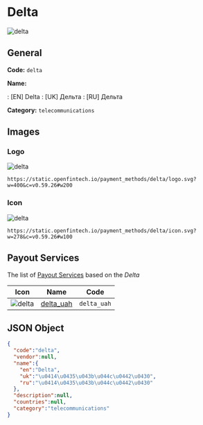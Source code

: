 
# Delta 
![delta](https://static.openfintech.io/payment_methods/delta/logo.svg?w=400&c=v0.59.26#w200)  

## General 
**Code:** `delta` 
 
**Name:** 
 
:	[EN] Delta 
:	[UK] Дельта 
:	[RU] Дельта 
 
**Category:** `telecommunications` 
 

## Images 

### Logo 
![delta](https://static.openfintech.io/payment_methods/delta/logo.svg?w=400&c=v0.59.26#w200)  

```
https://static.openfintech.io/payment_methods/delta/logo.svg?w=400&c=v0.59.26#w200
```  

### Icon 
![delta](https://static.openfintech.io/payment_methods/delta/icon.svg?w=278&c=v0.59.26#w100)  

```
https://static.openfintech.io/payment_methods/delta/icon.svg?w=278&c=v0.59.26#w100
```  

## Payout Services 
 
The list of [Payout Services](/payout-services/) based on the _Delta_ 

|Icon|Name|Code| 
|:---:|:---:|:---:| 
|![delta](https://static.openfintech.io/payout_methods/delta/icon.svg?w=278&c=v0.59.26#w40) |[delta_uah](/payout-services/delta_uah/)|`delta_uah`| 
 

## JSON Object 

```json
{
  "code":"delta",
  "vendor":null,
  "name":{
    "en":"Delta",
    "uk":"\u0414\u0435\u043b\u044c\u0442\u0430",
    "ru":"\u0414\u0435\u043b\u044c\u0442\u0430"
  },
  "description":null,
  "countries":null,
  "category":"telecommunications"
}
```  
